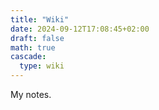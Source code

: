 ```yaml
---
title: "Wiki"
date: 2024-09-12T17:08:45+02:00
draft: false
math: true
cascade:
  type: wiki
---
```


My notes.
